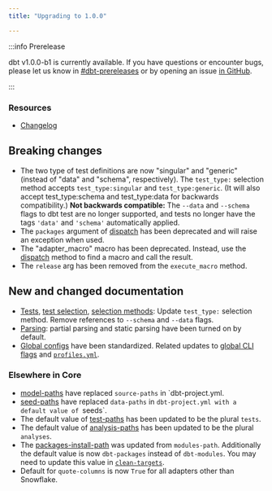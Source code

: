 ```yaml
---
title: "Upgrading to 1.0.0"

---
```


:::info Prerelease

dbt v1.0.0-b1 is currently available. If you have questions or encounter bugs, please let us know in [#dbt-prereleases](https://community.getdbt.com/) or by opening an issue [in GitHub](https://github.com/dbt-labs/dbt-core).

:::

### Resources

- [Changelog](https://github.com/dbt-labs/dbt-core/blob/HEAD/CHANGELOG.md)

## Breaking changes

- The two type of test definitions are now "singular" and "generic" (instead of "data" and "schema", respectively). The `test_type:` selection method accepts `test_type:singular` and `test_type:generic`. (It will also accept test_type:schema and test_type:data for backwards compatibility.) **Not backwards compatible:** The `--data` and `--schema` flags to dbt test are no longer supported, and tests no longer have the tags `'data'` and `'schema'` automatically applied.
- The `packages` argument of [dispatch](dispatch) has been deprecated and will raise an exception when used.
- The "adapter_macro" macro has been deprecated. Instead, use the [dispatch](dispatch) method to find a macro and call the result.
- The `release` arg has been removed from the `execute_macro` method.

## New and changed documentation

- [Tests](building-a-dbt-project/tests), [test selection](test-selection-examples), [selection methods](node-selection/methods): Update `test_type:` selection method. Remove references to `--schema` and `--data` flags.
- [Parsing](parsing): partial parsing and static parsing have been turned on by default.
- [Global configs](global-configs) have been standardized. Related updates to [global CLI flags](global-cli-flags) and [`profiles.yml`](profiles.yml).

### Elsewhere in Core
- [model-paths](model-paths) have replaced `source-paths` in `dbt-project.yml.
- [seed-paths](seed-paths) have replaced `data-paths` in `dbt-project.yml with a default value of `seeds`.
- The default value of [test-paths](test-paths) has been updated to be the plural `tests`.
- The default value of [analysis-paths](analysis-paths) has been updated to be the plural `analyses`.
- The [packages-install-path](packages-install-path) was updated from `modules-path`.  Additionally the default value is now `dbt-packages` instead of `dbt-modules`.  You may need to update this value in [`clean-targets`](clean-targets).
- Default for `quote-columns` is now `True` for all adapters other than Snowflake.

